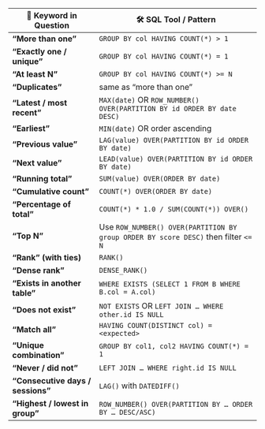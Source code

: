 | 🔑 Keyword in Question            | 🛠 SQL Tool / Pattern                                                              |
| --------------------------------- | ---------------------------------------------------------------------------------- |
| **“More than one”**               | `GROUP BY col HAVING COUNT(*) > 1`                                                 |
| **“Exactly one / unique”**        | `GROUP BY col HAVING COUNT(*) = 1`                                                 |
| **“At least N”**                  | `GROUP BY col HAVING COUNT(*) >= N`                                                |
| **“Duplicates”**                  | same as “more than one”                                                            |
| **“Latest / most recent”**        | `MAX(date)` OR `ROW_NUMBER() OVER(PARTITION BY id ORDER BY date DESC)`             |
| **“Earliest”**                    | `MIN(date)` OR order ascending                                                     |
| **“Previous value”**              | `LAG(value) OVER(PARTITION BY id ORDER BY date)`                                   |
| **“Next value”**                  | `LEAD(value) OVER(PARTITION BY id ORDER BY date)`                                  |
| **“Running total”**               | `SUM(value) OVER(ORDER BY date)`                                                   |
| **“Cumulative count”**            | `COUNT(*) OVER(ORDER BY date)`                                                     |
| **“Percentage of total”**         | `COUNT(*) * 1.0 / SUM(COUNT(*)) OVER()`                                            |
| **“Top N”**                       | Use `ROW_NUMBER() OVER(PARTITION BY group ORDER BY score DESC)` then filter `<= N` |
| **“Rank” (with ties)**            | `RANK()`                                                                           |
| **“Dense rank”**                  | `DENSE_RANK()`                                                                     |
| **“Exists in another table”**     | `WHERE EXISTS (SELECT 1 FROM B WHERE B.col = A.col)`                               |
| **“Does not exist”**              | `NOT EXISTS` OR `LEFT JOIN … WHERE other.id IS NULL`                               |
| **“Match all”**                   | `HAVING COUNT(DISTINCT col) = <expected>`                                          |
| **“Unique combination”**          | `GROUP BY col1, col2 HAVING COUNT(*) = 1`                                          |
| **“Never / did not”**             | `LEFT JOIN … WHERE right.id IS NULL`                                               |
| **“Consecutive days / sessions”** | `LAG()` with `DATEDIFF()`                                                          |
| **“Highest / lowest in group”**   | `ROW_NUMBER() OVER(PARTITION BY … ORDER BY … DESC/ASC)`                            |
